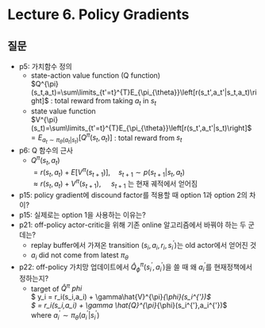 # Lecture 6. Policy Gradients

## 질문
- p5: 가치함수 정의
  - state-action value function (Q function)    
    $Q^{\pi}(s_t,a_t)=\sum\limits_{t'=t}^{T}E_{\pi_{\theta}}\left[r(s_t',a_t'|s_t,a_t)\right]$ : total reward from taking $a_t$ in $s_t$      
  - state value function   
    $V^{\pi}(s_t)=\sum\limits_{t'=t}^{T}E_{\pi_{\theta}}\left[r(s_t',a_t'|s_t)\right]$ 
    $=E_{a_t\sim\pi_{\theta}(a_t|s_t)}\left[Q^{\pi}(s_t,a_t)\right]$ : total reward from  $s_t$   
- p6: Q 함수의 근사
  - $Q^{\pi}(s_t,a_t)$  
    $= r(s_t,a_t)+E\left[V^{\pi}(s_{t+1})\right], \quad s_{t+1}\sim p(s_{t+1}|s_t,a_t)$    
    $\approx r(s_t,a_t) + V^{\pi}(s_{t+1})$, $\quad s_{t+1}$ 는 현재 궤적에서 얻어짐
- p15: policy gradient에 discound factor를 적용할 때 option 1과 option 2의 차이?
- p15: 실제로는 option 1을 사용하는 이유는?
- p21: off-policy actor-critic을 위해 기존 online 알고리즘에서 바꿔야 하는 두 군데는?
  - replay buffer에서 가져온 transition $(s_i,a_i,r_i,s_i^{'})$는 old actor에서 얻어진 것  
  - $a_i$ did not come from latest ${\pi}_{\theta}$
- p22: off-policy 가치망 업데이트에서 $\hat{Q}_{\phi}^{\pi}(s_i^{'},a_i^{'})$을 쓸 때
  왜 $a_i^{'}$를 현재정책에서 정하는지?
  - target of $\hat{Q}^{\pi}~{phi}~$      
    $ y_i = r_i(s_i,a_i) + \gamma\hat{V}^{\pi}_{\phi}(s_i^{'})$      
    $ = r_i(s_i,a_i) + \gamma \hat{Q}^{\pi}_{\phi}(s_i^{'},a_i^{'})$      
    where $a_i^{'}\sim{\pi}_{\theta}(a_i^{'}|s_i^{'})$
   

